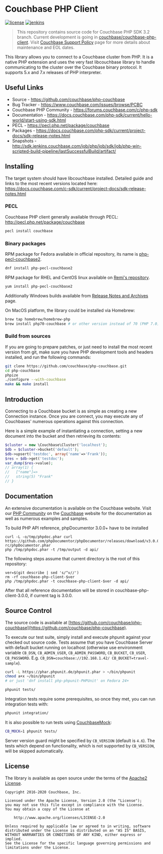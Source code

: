 # Couchbase PHP Client

[![license](https://img.shields.io/github/license/couchbase/php-couchbase?color=brightgreen)](https://opensource.org/licenses/Apache-2.0)
[![jenkins](https://img.shields.io/jenkins/build?jobUrl=http%3A%2F%2Fsdk.jenkins.couchbase.com%2Fjob%2Fphp%2Fjob%2Fsdk%2Fjob%2Fphp-nightly%2F&label=jenkins)](http://sdk.jenkins.couchbase.com/job/php/job/sdk/job/php-nightly/)

> This repository contains source code for Couchbase PHP SDK 3.2 branch.
> Current development is going in [couchbase/couchbase-php-client](https://github.com/couchbase/couchbase-php-client).
> Visit [Couchbase Support Policy](https://www.couchbase.com/support-policy) page for more details about maintenance and EOL dates.

This library allows you to connect to a Couchbase cluster from PHP.
It is a native PHP extension and uses the very fast libcouchbase library to
handle communicating to the cluster over the Couchbase binary protocol.
It supports 5.x and 7.x releases of PHP interpreter.

## Useful Links

* Source - https://github.com/couchbase/php-couchbase
* Bug Tracker - https://www.couchbase.com/issues/browse/PCBC
* Couchbase PHP Community - https://forums.couchbase.com/c/php-sdk
* Documentation - https://docs.couchbase.com/php-sdk/current/hello-world/start-using-sdk.html
* PECL - https://pecl.php.net/package/couchbase
* Packages - https://docs.couchbase.com/php-sdk/current/project-docs/sdk-release-notes.html
* Snapshots - http://sdk.jenkins.couchbase.com/job/php/job/sdk/job/php-win-scripted-build-pipeline/lastSuccessfulBuild/artifact/


## Installing

The target system should have libcouchbase installed. Detailed guide and links to the most recent versions
located here: https://docs.couchbase.com/c-sdk/current/project-docs/sdk-release-notes.html

### PECL

Couchbase PHP client generally available through PECL: http://pecl.php.net/package/couchbase

```bash
pecl install couchbase
```

### Binary packages

RPM package for Fedora available in official repository, its name is [php-pecl-couchbase2](https://apps.fedoraproject.org/packages/php-pecl-couchbase2).

```bash
dnf install php-pecl-couchbase2
```

RPM package for RHEL and CentOS linux available on [Remi's repository](https://rpms.remirepo.net/).

```bash
yum install php-pecl-couchbase2
```

Additionally Windows builds available from [Release Notes and Archives](http://developer.couchbase.com/server/other-products/release-notes-archives/php-sdk) page.

On MacOS platform, the library could be installed via Homebrew:

```bash
brew tap homebrew/homebrew-php
brew install php70-couchbase # or other version instead of 70 (PHP 7.0)
```

### Build from sources

If you are going to prepare patches, or just need to install the most recent
version from git, make sure you have PHP development tools and headers
installed, and run the following commands:

```bash
git clone https://github.com/couchbase/php-couchbase.git
cd php-couchbase
phpize
./configure --with-couchbase
make && make install
```

## Introduction

Connecting to a Couchbase bucket is as simple as creating a new Connection
instance.  Once you are connect, you may execute any of Couchbases' numerous
operations against this connection.

Here is a simple example of instantiating a connection, setting a new document
into the bucket and then retrieving its contents:

```php
$cluster = new \Couchbase\Cluster('localhost');
$db = $cluster->bucket('default');
$db->upsert('testdoc', array('name'=>'Frank'));
$res = $db->get('testdoc');
var_dump($res->value);
// array(1) {
//   ["name"]=>
//   string(5) "Frank"
// }
```

## Documentation

An extensive documentation is available on the Couchbase website.  Visit our
[PHP Community](https://forums.couchbase.com/c/php-sdk) on
the [Couchbase](http://developer.couchbase.com/documentation/server/current/sdk/php/start-using-sdk.html) website for the documentation as well as
numerous examples and samples.


To build PHP API reference, phpDocumentor 3.0.0+ have to be installed

    curl -L -o/tmp/phpdoc.phar curl https://github.com/phpDocumentor/phpDocumentor/releases/download/v3.0.0-rc/phpDocumentor.phar
    php /tmp/phpdoc.phar -t /tmp/output -d api/

The following steps assume that current directory is the root of this repository:

    ver=$(git describe | sed 's/^v//')
    rm -rf couchbase-php-client-$ver
    php /tmp/phpdoc.phar -t couchbase-php-client-$ver -d api/

After that all reference documentation will be stored in couchbase-php-client-3.0.0, if current tag is 3.0.0.

## Source Control

The source code is available at
[https://github.com/couchbase/php-couchbase](https://github.com/couchbase/php-couchbase).

To execute our test suite, simply install and execute phpunit against your
checked out source code. Tests assume that you have Couchbase Server with
default bucket running on localhost (otherwise use environment variable
`CB_DSN`, `CB_ADMIN_USER`, `CB_ADMIN_PASSWORD`, `CB_BUCKET`, `CB_USER`,
`CB_PASSWORD`. E.g. `CB_DSN=couchbase://192.168.1.42/ CB_BUCKET=travel-sample`).

```bash
curl -L https://phar.phpunit.de/phpunit.phar > ~/bin/phpunit
chmod a+x ~/bin/phpunit
# or just 'dnf install php-phpunit-PHPUnit' on Fedora 24+

phpunit tests/
```

Integration tests require some prerequisites, so once they met, you can run integration
tests with:

```bash
phpunit integration/
```

It is also possible to run tests using [CouchbaseMock](https://github.com/couchbase/CouchbaseMock):

```bash
CB_MOCK=1 phpunit tests/
```

Server version guard might be specified by `CB_VERSION` (default is `4.6`). The tests which depend on functionality,
which is not supported by `CB_VERSION`, will be skipped automatically.


## License

The library is available as open source under the terms of the [Apache2 License](https://opensource.org/licenses/Apache-2.0).

    Copyright 2016-2020 Couchbase, Inc.

    Licensed under the Apache License, Version 2.0 (the "License");
    you may not use this file except in compliance with the License.
    You may obtain a copy of the License at

        http://www.apache.org/licenses/LICENSE-2.0

    Unless required by applicable law or agreed to in writing, software
    distributed under the License is distributed on an "AS IS" BASIS,
    WITHOUT WARRANTIES OR CONDITIONS OF ANY KIND, either express or implied.
    See the License for the specific language governing permissions and
    limitations under the License.
